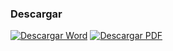 
### Descargar

<a href="#"><img src="../imagenes/icono-word.png" alt="Descargar Word"></a> <a href="reglamento-plaza-comercial-antigua-harinera.pdf"><img src="../imagenes/icono-pdf.png" alt="Descargar PDF"></a>
